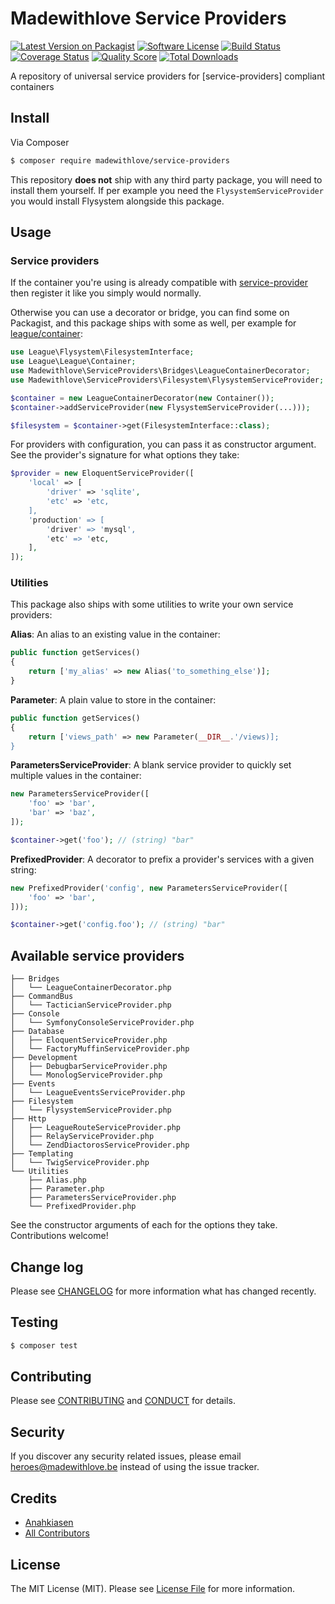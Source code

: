 # Madewithlove Service Providers

[![Latest Version on Packagist][ico-version]][link-packagist]
[![Software License][ico-license]](LICENSE.md)
[![Build Status][ico-travis]][link-travis]
[![Coverage Status][ico-scrutinizer]][link-scrutinizer]
[![Quality Score][ico-code-quality]][link-code-quality]
[![Total Downloads][ico-downloads]][link-downloads]

A repository of universal service providers for [service-providers] compliant containers

## Install

Via Composer

``` bash
$ composer require madewithlove/service-providers
```

This repository **does not** ship with any third party package, you will need to install them yourself. If per example you need the `FlysystemServiceProvider` you would install Flysystem alongside this package.

## Usage

### Service providers

If the container you're using is already compatible with [service-provider] then register it like you simply would normally.

Otherwise you can use a decorator or bridge, you can find some on Packagist, and this package ships with some as well, per example for [league/container]:
 
```php
use League\Flysystem\FilesystemInterface;
use League\League\Container;
use Madewithlove\ServiceProviders\Bridges\LeagueContainerDecorator;
use Madewithlove\ServiceProviders\Filesystem\FlysystemServiceProvider;

$container = new LeagueContainerDecorator(new Container());
$container->addServiceProvider(new FlysystemServiceProvider(...)));

$filesystem = $container->get(FilesystemInterface::class);
```

For providers with configuration, you can pass it as constructor argument. See the provider's signature for what options they take:

```php
$provider = new EloquentServiceProvider([
    'local' => [
        'driver' => 'sqlite',
        'etc' => 'etc,
    ],
    'production' => [
        'driver' => 'mysql',
        'etc' => 'etc,
    ],
]);
```

### Utilities

This package also ships with some utilities to write your own service providers:

**Alias**: An alias to an existing value in the container:

```php
public function getServices()
{
    return ['my_alias' => new Alias('to_something_else')];
}
```

**Parameter**: A plain value to store in the container:

```php
public function getServices()
{
    return ['views_path' => new Parameter(__DIR__.'/views)];
}
```

**ParametersServiceProvider**: A blank service provider to quickly set multiple values in the container:

```php
new ParametersServiceProvider([
    'foo' => 'bar',
    'bar' => 'baz',
]);

$container->get('foo'); // (string) "bar"
```

**PrefixedProvider**: A decorator to prefix a provider's services with a given string:

```php
new PrefixedProvider('config', new ParametersServiceProvider([
    'foo' => 'bar',
]));

$container->get('config.foo'); // (string) "bar"
```

## Available service providers

```
├── Bridges
│   └── LeagueContainerDecorator.php
├── CommandBus
│   └── TacticianServiceProvider.php
├── Console
│   └── SymfonyConsoleServiceProvider.php
├── Database
│   ├── EloquentServiceProvider.php
│   └── FactoryMuffinServiceProvider.php
├── Development
│   ├── DebugbarServiceProvider.php
│   └── MonologServiceProvider.php
├── Events
│   └── LeagueEventsServiceProvider.php
├── Filesystem
│   └── FlysystemServiceProvider.php
├── Http
│   ├── LeagueRouteServiceProvider.php
│   ├── RelayServiceProvider.php
│   └── ZendDiactorosServiceProvider.php
├── Templating
│   └── TwigServiceProvider.php
└── Utilities
    ├── Alias.php
    ├── Parameter.php
    ├── ParametersServiceProvider.php
    └── PrefixedProvider.php
```

See the constructor arguments of each for the options they take. Contributions welcome!

## Change log

Please see [CHANGELOG](CHANGELOG.md) for more information what has changed recently.

## Testing

``` bash
$ composer test
```

## Contributing

Please see [CONTRIBUTING](CONTRIBUTING.md) and [CONDUCT](CONDUCT.md) for details.

## Security

If you discover any security related issues, please email heroes@madewithlove.be instead of using the issue tracker.

## Credits

- [Anahkiasen][link-author]
- [All Contributors][link-contributors]

## License

The MIT License (MIT). Please see [License File](LICENSE.md) for more information.

[ico-code-quality]: https://img.shields.io/scrutinizer/g/madewithlove/service-providers.svg?style=flat-square
[ico-downloads]: https://img.shields.io/packagist/dt/madewithlove/service-providers.svg?style=flat-square
[ico-license]: https://img.shields.io/badge/license-MIT-brightgreen.svg?style=flat-square
[ico-scrutinizer]: https://img.shields.io/scrutinizer/coverage/g/madewithlove/service-providers.svg?style=flat-square
[ico-travis]: https://img.shields.io/travis/madewithlove/service-providers/master.svg?style=flat-square
[ico-version]: https://img.shields.io/packagist/v/madewithlove/service-providers.svg?style=flat-square
[league/container]: http://container.thephpleague.com/
[link-author]: https://github.com/Anahkiasen
[link-code-quality]: https://scrutinizer-ci.com/g/madewithlove/service-providers
[link-contributors]: ../../contributors
[link-downloads]: https://packagist.org/packages/madewithlove/service-providers
[link-packagist]: https://packagist.org/packages/madewithlove/service-providers
[link-scrutinizer]: https://scrutinizer-ci.com/g/madewithlove/service-providers/code-structure
[link-travis]: https://travis-ci.org/madewithlove/service-providers
[service-provider]: https://github.com/container-interop/service-provider
